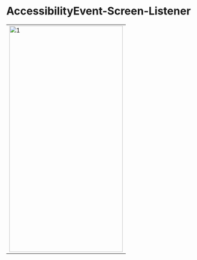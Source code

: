# AccessibilityEvent-Screen-Listener
<table style= padding:10px">
  <tr>
    <td>  <img src="./gif.gif"  alt="1" width = 300px height = 600px ></td>
  </tr>
</table>

